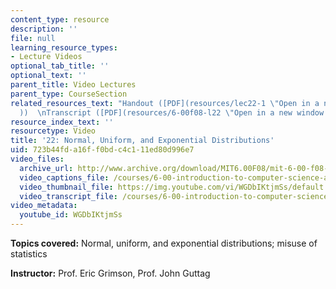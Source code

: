 ```yaml
---
content_type: resource
description: ''
file: null
learning_resource_types:
- Lecture Videos
optional_tab_title: ''
optional_text: ''
parent_title: Video Lectures
parent_type: CourseSection
related_resources_text: "Handout ([PDF](resources/lec22-1 \"Open in a new window.\"\
  ))  \nTranscript ([PDF](resources/6-00f08-l22 \"Open in a new window.\"))"
resource_index_text: ''
resourcetype: Video
title: '22: Normal, Uniform, and Exponential Distributions'
uid: 723b44fd-a16f-f0bd-c4c1-11ed80d996e7
video_files:
  archive_url: http://www.archive.org/download/MIT6.00F08/mit-6-00-f08-lec22_300k.mp4
  video_captions_file: /courses/6-00-introduction-to-computer-science-and-programming-fall-2008/52d664e628f2549a8426cff1cd9be9cf_WGDbIKtjmSs.vtt
  video_thumbnail_file: https://img.youtube.com/vi/WGDbIKtjmSs/default.jpg
  video_transcript_file: /courses/6-00-introduction-to-computer-science-and-programming-fall-2008/e9beb6a7fe076d590fd96c83a840f94c_WGDbIKtjmSs.pdf
video_metadata:
  youtube_id: WGDbIKtjmSs
---
```


**Topics covered:** Normal, uniform, and exponential distributions; misuse of statistics

**Instructor:** Prof. Eric Grimson, Prof. John Guttag